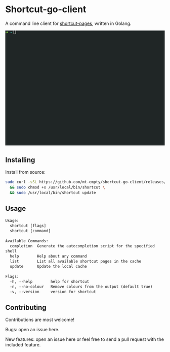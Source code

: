 # Shortcut-go-client

A command line client for [shortcut-pages](https://github.com/mt-empty/shortcut-pages), written in Golang.

![](https://github.com/mt-empty/shortcut-c-client/blob/master/shortcut.gif)


## Installing

Install from source:
```bash
sudo curl -sSL https://github.com/mt-empty/shortcut-go-client/releases/latest/download/shortcut -o /usr/local/bin/shortcut \
  && sudo chmod +x /usr/local/bin/shortcut \
  && sudo /usr/local/bin/shortcut update 
```


## Usage

```
Usage:
  shortcut [flags]
  shortcut [command]

Available Commands:
  completion  Generate the autocompletion script for the specified shell
  help        Help about any command
  list        List all available shortcut pages in the cache
  update      Update the local cache

Flags:
  -h, --help        help for shortcut
  -n, --no-colour   Remove colours from the output (default true)
  -v, --version     version for shortcut
```


## Contributing

Contributions are most welcome!

Bugs: open an issue here.

New features: open an issue here or feel free to send a pull request with the included feature.
